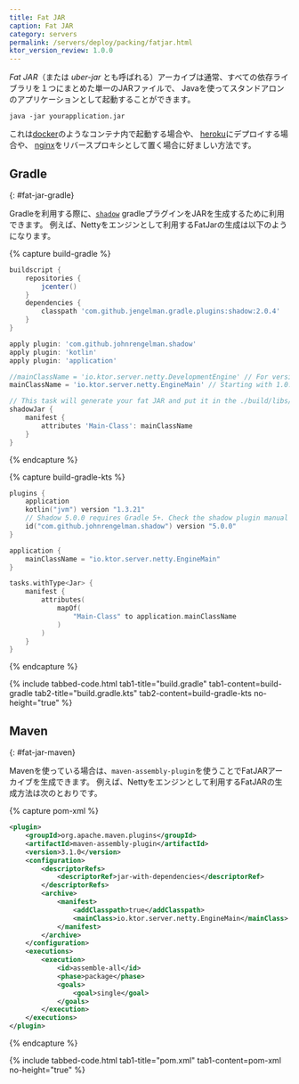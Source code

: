 ```yaml
---
title: Fat JAR
caption: Fat JAR
category: servers
permalink: /servers/deploy/packing/fatjar.html
ktor_version_review: 1.0.0
---
```


*Fat JAR*（または *uber-jar* とも呼ばれる）アーカイブは通常、すべての依存ライブラリを１つにまとめた単一のJARファイルで、
Javaを使ってスタンドアロンのアプリケーションとして起動することができます。

`java -jar yourapplication.jar`

これは[docker](/servers/deploy/containers.html#docker)のようなコンテナ内で起動する場合や、
[heroku](/servers/deploy/hosting/heroku.html)にデプロイする場合や、
[nginx](/servers/deploy/containers.html#nginx)をリバースプロキシとして置く場合に好ましい方法です。

## Gradle
{: #fat-jar-gradle}

Gradleを利用する際に、[`shadow`](https://imperceptiblethoughts.com/shadow/) gradleプラグインをJARを生成するために利用できます。
例えば、Nettyをエンジンとして利用するFatJarの生成は以下のようになります。

{% capture build-gradle %}
```groovy
buildscript {
    repositories {
        jcenter()
    }
    dependencies {
        classpath 'com.github.jengelman.gradle.plugins:shadow:2.0.4'
    }
}

apply plugin: 'com.github.johnrengelman.shadow'
apply plugin: 'kotlin'
apply plugin: 'application'

//mainClassName = 'io.ktor.server.netty.DevelopmentEngine' // For versions < 1.0.0-beta-3
mainClassName = 'io.ktor.server.netty.EngineMain' // Starting with 1.0.0-beta-3

// This task will generate your fat JAR and put it in the ./build/libs/ directory
shadowJar {
    manifest {
        attributes 'Main-Class': mainClassName
    }
}
```
{% endcapture %}

{% capture build-gradle-kts %}
```kotlin
plugins {
    application
    kotlin("jvm") version "1.3.21"
    // Shadow 5.0.0 requires Gradle 5+. Check the shadow plugin manual if you're using an older version of Gradle.
    id("com.github.johnrengelman.shadow") version "5.0.0"
}

application {
    mainClassName = "io.ktor.server.netty.EngineMain"
}

tasks.withType<Jar> {
    manifest {
        attributes(
            mapOf(
                "Main-Class" to application.mainClassName
            )
        )
    }
}
```
{% endcapture %}

{% include tabbed-code.html
    tab1-title="build.gradle" tab1-content=build-gradle
    tab2-title="build.gradle.kts" tab2-content=build-gradle-kts
    no-height="true"
%}

## Maven
{: #fat-jar-maven}

Mavenを使っている場合は、`maven-assembly-plugin`を使うことでFatJARアーカイブを生成できます。
例えば、Nettyをエンジンとして利用するFatJARの生成方法は次のとおりです。

{% capture pom-xml %}
```xml
<plugin>
    <groupId>org.apache.maven.plugins</groupId>
    <artifactId>maven-assembly-plugin</artifactId>
    <version>3.1.0</version>
    <configuration>
        <descriptorRefs>
            <descriptorRef>jar-with-dependencies</descriptorRef>
        </descriptorRefs>
        <archive>
            <manifest>
                <addClasspath>true</addClasspath>
                <mainClass>io.ktor.server.netty.EngineMain</mainClass>
            </manifest>
        </archive>
    </configuration>
    <executions>
        <execution>
            <id>assemble-all</id>
            <phase>package</phase>
            <goals>
                <goal>single</goal>
            </goals>
        </execution>
    </executions>
</plugin>
```
{% endcapture %}

{% include tabbed-code.html
    tab1-title="pom.xml" tab1-content=pom-xml
    no-height="true"
%}
